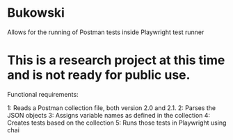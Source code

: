 # Bukowski
Allows for the running of Postman tests inside Playwright test runner

# This is a research project at this time and is not ready for public use.

Functional requirements:

1: Reads a Postman collection file, both version 2.0 and 2.1.
2: Parses the JSON objects
3: Assigns variable names as defined in the collection
4: Creates tests based on the collection
5: Runs those tests in Playwright using chai
